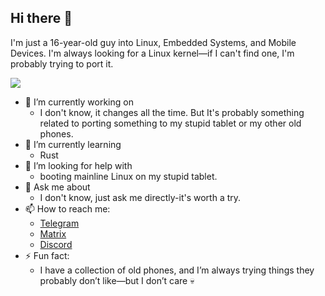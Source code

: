 ## Hi there 👋

I'm just a 16-year-old guy into Linux, Embedded Systems, and Mobile Devices. I'm always looking for a Linux kernel—if I can't find one, I'm probably trying to port it.

<picture>
  <source
    srcset="https://github-readme-stats.vercel.app/api?username=v6lhost&show_icons=true&theme=radical"
    media="(prefers-color-scheme: dark)"
  />
    <source
    srcset="https://github-readme-stats.vercel.app/api?username=v6lhost&show_icons=true"
    media="(prefers-color-scheme: light), (prefers-color-scheme: no-preference)"
  />
  <img src="https://github-readme-stats.vercel.app/api?username=v6lhost&show_icons=true" />
</picture>

- 🔭 I’m currently working on 
  - I don't know, it changes all the time. But It's probably something related to porting something to my stupid tablet or my other old phones.
- 🌱 I’m currently learning 
  - Rust
- 🤔 I’m looking for help with 
  - booting mainline Linux on my stupid tablet.
- 💬 Ask me about 
  - I don't know, just ask me directly-it's worth a try.
- 📫 How to reach me:
  - [Telegram](https://t.me/v6lhost)
  - [Matrix](https://matrix.to/#/@v6lhost:matrix.org)
  - [Discord](discord.com/users/638370229600124928)
- ⚡ Fun fact:
  - I have a collection of old phones, and I’m always trying things they probably don’t like—but I don’t care 💀
